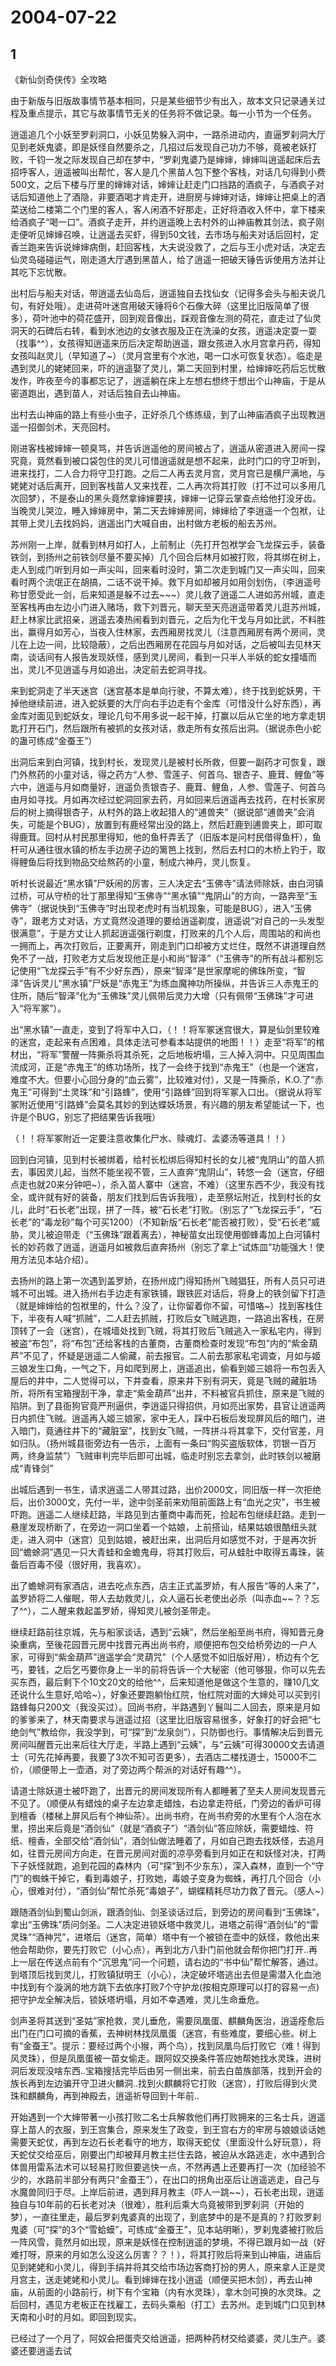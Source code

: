 # 2004-07-22

## 1

《新仙剑奇侠传》全攻略            

由于新版与旧版故事情节基本相同，只是某些细节少有出入，故本文只记录通关过程及重点提示，其它与故事情节无关的任务将不做记录。每一小节为一个任务。

逍遥追几个小妖至罗刹洞口，小妖见势躲入洞中，一路杀进动内，直逼罗刹洞大厅见到老妖鬼婆，即是妖怪自然要杀之，几招过后发现自己功力不够，竟被老妖打败，千钧一发之际发现自己却在梦中，“罗刹鬼婆乃是婶婶，婶婶叫逍遥起床后去招呼客人，逍遥被叫出帮忙，客人是几个黑苗人包下整个客栈，对话几句得到小费500文，之后下楼与厅里的婶婶对话，婶婶让赶走门口挡路的酒疯子，与酒疯子对话后知道他上了酒隐，非要酒喝才肯走开，进厨房与婶婶对话，婶婶让把桌上的酒菜送给二楼第二个门里的客人，客人闲酒不好那走，正好将酒收入怀中，拿下楼来给酒疯子“喝一口”。酒疯子走开，并约逍遥晚上去村外的山神庙教其剑法，疯子刚走便听见婶婶召唤，让逍遥去买虾，得到50文钱，去市场与船夫对话后回村，定香兰跑来告诉说婶婶病倒，赶回客栈，大夫说没救了，之后与王小虎对话，决定去仙灵岛碰碰运气，刚走道大厅遇到黑苗人，给了逍遥一把破天锤告诉使用方法并让其吃下忘忧散。

出村后与船夫对话，带逍遥去仙岛后，逍遥独自去找仙女（记得多会头与船夫说几句，有好处哦）。走进荷叶迷宫用破天锤将6个石像大碎（这里比旧版简单了很多），荷叶池中的荷花盛开，回到观音像出，踩观音像左测的荷花，直走过了仙灵洞天的石碑后右转，看到水池边的女骇衣服及正在洗澡的女孩，逍遥决定耍一耍（找事^^），女孩得知逍遥来历后决定帮助逍遥，跟女孩进入水月宫拿丹药，得知女孩叫赵灵儿（早知道了~）（灵月宫里有个水池，喝一口水可恢复状态）。临走是遇到灵儿的姥姥回来，吓的逍遥娶了灵儿，第二天回到村里，给婶婶吃药后忘忧散发作，昨夜至今的事都忘记了，逍遥躺在床上左想右想终于想出个山神庙，于是从密道跑出，遇到苗人，对话后独自去山神庙。

出村去山神庙的路上有些小虫子，正好杀几个练练级，到了山神庙酒疯子出现教逍遥一招御剑术，天亮回村。

刚进客栈被婶婶一顿臭骂，并告诉逍遥他的房间被占了，逍遥从密道进入房间一探究竟，竟然看到被口袋包住的灵儿可惜逍遥就是想不起来，此时门口的守卫听到，进来找打，二人合力将守卫打跑。之后二人再去灵月宫，灵月宫已是横尸满地，与姥姥对话后离开，回到客栈苗人又来找茬，二人再次将其打败（打不过可以多用几次回梦），不是泰山的黑头竟然拿婶婶要挟，婶婶一记穿云掌查点给他打没牙齿。当晚灵儿哭泣，睡入婶婶房中，第二天去婶婶房间，婶婶给了李逍遥一个包袱，让其带上灵儿去找妈妈，逍遥出门大喊自由，出村做方老板的船去苏州。

苏州刚一上岸，就看到林月如打人，上前制止（先打开包袱学会飞龙探云手，装备铁剑，到扬州之前铁剑尽量不要买掉）几个回合后林月如被打败，将其绑在树上，走人到成门听到月如一声尖叫，回来看时没时，第二次走到城门又一声尖叫，回来看时两个流氓正在胡搞，二话不说干掉。救下月如却被月如用剑划伤，（李逍遥号称甘愿受此一剑，后来知道是躲不过去~~~）灵儿救了逍遥二人进如苏州城，直走至客栈再由左边小门进入赌场，救下刘晋元，聊天至天亮逍遥带着灵儿逛苏州城，赶上林家比武招亲，逍遥去凑热闹看到刘晋元，之后为化干戈与月如比武，不料胜出，赢得月如芳心，当夜入住林家，去西厢房找灵儿（注意西厢房有两个房间，灵儿在上边一间，比较隐蔽），之后出西厢房在花园与月如对话，之后被叫去见林天南，谈话间有人报告发现妖怪，感到灵儿房间，看到一只半人半妖的蛇女撞墙而出，灵儿不见逍遥与月如追出，决定前去蛇洞寻找。

来到蛇洞走了半天迷宫（迷宫基本是单向行驶，不算太难），终于找到蛇妖男，干掉他继续前进，进入蛇妖要的大厅向右手边走有个金库（可惜没什么好东西），再金库对面见到蛇妖女，理论几句不用多说一起干掉，打赢以后从它坐的地方拿走钥匙打开石门，然后跟所有被抓的女孩对话，救走所有女孩后出洞。（据说赤色小蛇的蛊可练成“金蚕王”）

出洞后来到白河镇，找到村长，发现灵儿是被村长所救，但要一副药才可恢复，跟门外熬药的小童对话，得之药方“人参、雪莲子、何首乌、银杏子、鹿茸、鲤鱼”等六中，逍遥与月如商量好，逍遥负责银杏子、鹿茸、鲤鱼，人参、雪莲子、何首乌由月如寻找。月如再次经过蛇洞回家去药，月如回来后逍遥再去找药，在村长家房后的树上摘得银杏子，从村外的路上收起猎人的“逋兽夹”（据说部“逋兽夹”会消失，可能是个BUG），放置到有鹿经常出没的路上，然后赶鹿到逋兽夹上，即可取得鹿茸。回村从村民那里得知，他的鱼杆弄丢了（旧版本是问村民借得鱼杆），鱼杆可从通往很水镇的桥左手边房子边的篱笆上找到，然后去村口的木桥上钓于，取得鲤鱼后将找到物品交给熬药的小童，制成六神丹，灵儿恢复。

听村长说最近“黑水镇”尸妖闹的厉害，三人决定去“玉佛寺”请法师除妖，由白河镇过桥，可从守桥的壮丁那里得知“玉佛寺”“黑水镇”“鬼阴山”的方向，一路奔至“玉佛寺”（据说快到“玉佛寺”时出现老虎时有当机现象，可能是BUG），进入“玉佛寺”，跟老方丈对话，方丈竟然没道理的要给逍遥剃度，逍遥说“对自己的一头发型很满意”，于是方丈让人抓起逍遥强行剃度，打败来的几个人后，周围站的和尚也一拥而上，再次打败后，正要离开，刚走到门口却被方丈烂住，既然不讲道理自然免不了一战，打败老方丈后发现他正是小和尚“智泽”（“玉佛寺”的所有战斗都别忘记使用“飞龙探云手”有不少好东西），原来“智泽”是世家摩呢的佛珠所变，“智泽”告诉灵儿“黑水镇”尸妖是“赤鬼王”为练血魔神功所操纵，并告诉三人赤鬼王的住所，随后“智泽”化为“玉佛珠”灵儿佩带后灵力大增（只有佩带“玉佛珠”才可进入“将军冢”）。

出“黑水镇”一直走，变到了将军中入口，（！！将军冢迷宫很大，算是仙剑里较难的迷宫，走起来有点困难，具体走法可参看本站提供的地图！！）走至“将军”的棺材出，“将军”警醒一阵撕杀将其杀死，之后地板坍塌，三人掉入洞中。只见周围血流成河，正是“赤鬼王”的练功场所，找了一会终于找到“赤鬼王”（也是一个迷宫，难度不大。但要小心回分身的“血云雾”，比较难对付），又是一阵撕杀，K.O.了“赤鬼王”可得到“土灵珠”和“引路蜂”，使用“引路蜂”回到将军冢入口出。（据说从将军冢附近使用“引路蜂”会莫名其妙的到达蝶妖场景，有兴趣的朋友希望能试一下，也许是个BUG，别忘了把结果告诉我哦）

（！！将军冢附近一定要注意收集化尸水、赎魂灯、孟婆汤等道具！！）

回到白河镇，见到村长被绑着，给村长松绑后得知村长的女儿被“鬼阴山”的苗人抓去，事因灵儿起，当然不能坐视不管，三人直奔“鬼阴山”，转悠一会（迷宫，仔细点走也就20来分钟吧~），杀入苗人寨中（迷宫，不难）（这里东西不少，我没有找全，或许就有好的装备，朋友们找到后告诉我哦），走至祭坛附近，找到村长的女儿，此时“石长老”出现，拼了一阵，被“石长老”打败。（别忘了“飞龙探云手”，“石长老”的“毒龙砂”每个可买1200）（不知新版“石长老”能否被打败），受“石长老”威胁，灵儿被迫带走（“玉佛珠”跟着离去），神秘苗女出现使用御蜂毒加上白河镇村长的妙药救了逍遥，逍遥月如被救后直奔扬州（别忘了拿上“试炼皿”功能强大！使用方法见本站介绍）。

去扬州的路上第一次遇到盖罗娇，在扬州成门得知扬州飞贼猖狂，所有人员只可进城不可出城。进入扬州右手边走有家铁铺，跟铁匠对话后，将身上的铁剑留下打造（就是婶婶给的包袱里的，什么？没了，让你留着你不留，可惜咯~）找到客栈住下，半夜有人喊“抓贼”，二人赶去抓贼，打败后女飞贼逃跑，一路追出客栈，在房顶转了一会（迷宫），在城墙处找到飞贼，将其打败后飞贼逃入一家私宅内，得到被盗“布包”，将“布包”还给客栈的古董商，古董商检查时发现“布包”内的“紫金葫芦”不见了，怀疑是逍遥二人偷藏，前去报官。二人前去那家私宅调查，月如与姬三娘发生口角，一气之下，月如爬到房上，逍遥追出，偷看到姬三娘将一布包丢入屋后的井中，二人觉得可以，下井查看，原来井下别有洞天，竟是飞贼的藏脏场所，将所有宝箱搜刮干净，拿走“紫金葫芦”出井，不料被官兵抓住，原来是飞贼的陷阱。到了县衙狗官竟严刑逼供，李逍遥只得招供，月如亮出家势，县官让逍遥两日内抓住飞贼。逍遥再入姬三娘家，家中无人，踩中石板后发现屏风后的暗门，进入暗门，竟通往井下的“藏脏室”，找到女飞贼，一阵拼斗将其拿下，交付官差，月如归队。（扬州城县衙旁边有一告示，上面有一条曰“购买盗版软体，罚银一百万两，终身监禁”）飞贼审判完毕后即可出城，临走时别忘去拿剑，此时铁剑以被磨成“青锋剑”

出城后遇到一书生，请求逍遥二人带其过路，出价2000文，同旧版一样一次拒绝后，出价3000文，先付一半，途中剑圣前来劝阻前面路上有“血光之灾”，书生被吓跑。逍遥二人继续赶路，半路见到古董商中毒而死，捡起布包继续赶路。走到一悬崖发现桥断了，在旁边一洞口坐着一个姑娘，上前搭讪，结果姑娘很酷纽头就走，进入洞中（迷宫）见到姑娘，被赶出来，出洞后月如感觉不对，于是再次折回“蟾蜍洞”遇见一只大青蛙和金蟾鬼母，将其打败后，可从蛙肚中取得五毒珠，装备后百毒不侵（很好用，我喜欢）。

出了蟾蜍洞有家酒店，进去吃点东西，店主正式盖罗娇，有人报告“等的人来了”，盖罗娇将二人催眠，带人去劫救灵儿，众人逼石长老使出必杀（叫赤血~~？？忘了^^），二人醒来救起盖罗娇，得知灵儿被剑圣带走。

继续赶路前往京城，先与船家谈话，遇到“云姨”，然后坐船至尚书府，得知晋元身染重病，至後花园晋元房中找晋元再出尚书府，顺便把布包交给桥旁边的一户人家，可得到“紫金葫芦”逍遥学会“灵葫咒”（个人感觉不如旧版好用），桥边有个乞丐，要钱，之后乞丐要你身上一半的前将告诉一个大秘密（他可够狠，你可以先去买东西，最后剩下个10文20文的给他^^，后来知道他是做这个生意的，赚10几文还说什么生意好,哈哈~），好象还要跑躺怡红院，怡红院对面的大婶处可以买到引路蜂每只200文（我没买过）。回尚书府，半路遇到丫鬟叫二人回去，原来是月如的爹爹来了，林天南要求与逍遥过招（这里比旧版容易很多，好象打的好会把“七绝剑气”教给你，我没学到，可“探”到“龙泉剑”），只防御也行。事情解决后到晋元房间叫醒晋元出来后往大厅走，半路上遇到“云姨”，与“云姨”可得30000文去请道士（可先花掉再要，我要了3次不知可否更多），去酒店二楼找道士，15000不二价，（顺便带上一壶酒，对了旁边两个帮派的对话好有趣^^）。

请道士除妖道士被吓跑了，出晋元的房间发现所有人都睡著了至夫人房间发现晋元不见了。（顺便从有蜡烛的桌子左边拿走蜡烛，右边拿走符纸，门旁边的香炉可得到檀香（楼梯上屏风后有个神仙茶）。出尚书府，在尚书府旁的水里有个人泡在水里，捞出来后竟是“酒剑仙”（就是“酒疯子”）“酒剑仙”答应除妖，需要蜡烛、符纸、檀香，全部交给“酒剑仙”，酒剑仙做法睡着了，月如自己跑去找妖怪，去追月如，往晋元房间方向走，在晋元房间对面的凉亭旁看到月如正在和妖怪对决，打两下子妖怪就跑，追到花园的森林内（可“探”到不少东东），深入森林，直到一个“守门”的蜘蛛干掉它，看到毒娘子，打败她，毒娘子变身为蜘蛛，再打几个回合（小心，很难对付），“酒剑仙”帮忙杀死“毒娘子”，蝴蝶精耗尽功力救了晋元。（感人~）

跟随酒剑仙到蜀山剑派，跟酒剑仙、剑圣谈话过后，到旁边的房间看到“玉佛珠”，拿出“玉佛珠”质问剑圣。二人决定进锁妖塔中救灵儿，进塔之前得“酒剑仙”的“雷灵珠”“酒神咒”，进塔后（迷宫，简单）塔中有一个被锁在壶中的妖怪，救他出来他会帮助你，要先打败它（小心点），再到北方八卦门前他就会帮你把门打开..再上一层在传送点前有个“沉思鬼”问一个问题，请右边的“书中仙”帮忙解答，通过。到塔顶后找到灵儿，打败镇狱明王（小心），决定破坏塔逃出去但是需潜入化血池中找到有个漩涡的地方跳下去依序打败7个守护龙(按相克原理可以打的容易一点)把守护龙全解决后，锁妖塔坍塌，月如不幸遇难，灵儿生命垂危。

剑声圣将其送到“圣姑”家抢救，灵儿垂危，需要凤凰蛋、麒麟角医治，逍遥痊愈后出门在门口可摘的香蕉，去神树林找凤凰蛋（迷宫，有些难度，要细心些。树上有“金蚕王”。提示：要经过两个小猴，两个鸟），找到凤凰鸟后打败它（难！得到风灵珠），但是凤凰蛋被一苗女偷走。跟阿奴交换条件答应她帮她找水灵珠，进树洞后发现没啥东西..宝箱搜括完毕后由另一侧出来，前去白苗族部落，找到开会的族长再到左边骗开守卫进火麟洞..找到火麒麟将它打败（迷宫），打败后得到火灵珠和麒麟角，再到神殿去，逍遥祈导回到十年前..

开始遇到一个大婶带著一小孩打败二名士兵解救他们再打败拥来的三名士兵，逍遥穿上苗人的衣服，到王宫集合，原来发生了政变，到王宫右方的牢房与娘娘谈话她需要天蛇仗，再到左边石长老看守的地方，取得天蛇仗（里面没什么好玩意），将天蛇仗交给巫后，刚要出门却被拜月教主拦住去路，被迫从水路逃走，水中遇到合体兽用雷系法术可以轻易打败但要逃快一点，不然再遇上还要再打一次（加经验不少的，水路前半部分有两只“金蚕王”），在出口的拐角出巫后让逍遥逃走，自己与水魔兽同归于尽。上岸后前进，遇到拜月教主（吓人一跳~~），石长老出现，逍遥独自与10年前的石长老对决（很难），胜利后乘大鸟竟被带到罗刹洞（开始的梦），一直往里走，最后罗刹鬼婆真的出现了，到底梦中的是不是真的？打败罗刹鬼婆（可“探”的3个“雪蛤蟆”，可练成“金蚕王”，见本站明晰），罗刹鬼婆被打败后一阵风雪，竟然月如出现，原来是妖怪在控制逍遥的梦境，不得已跟月如一战（好难打呀，原来的月如怎么没这么厉害？？！），将其打败后将来到山神庙，进庙后见到姥姥和小灵儿，得到手绢并将其交给市场边客商打扮的男人，原来拿人正是灵月宫主，送走姥姥和小灵儿。看到婶婶在找小逍遥（顺便买把木剑），再去山神庙，从前面的小路前行，树下有个宝箱（内有水灵珠），拿木剑可换的水灵珠。之后回村，遇见方老板正在找雇工，去码头乘船（打工）去苏州。走到城门口见到林天南和小时的月如。即回到现实。

已经过了一个月了，阿奴会把蛋壳交给逍遥，把两种药材交给婆婆，灵儿生产。婆婆还要逍遥去试




